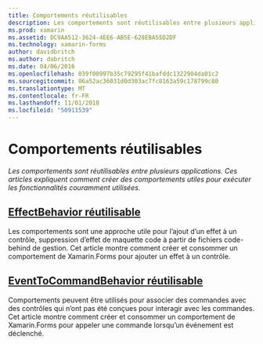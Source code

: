 ```yaml
---
title: Comportements réutilisables
description: Les comportements sont réutilisables entre plusieurs applications. Ces articles expliquent comment créer des comportements utiles pour exécuter les fonctionnalités couramment utilisées.
ms.prod: xamarin
ms.assetid: DC9AA512-3624-4EE6-AB5E-628EBA55D2DF
ms.technology: xamarin-forms
author: davidbritch
ms.author: dabritch
ms.date: 04/06/2016
ms.openlocfilehash: 039f00997b35c79295f41bafddc1322904da01c2
ms.sourcegitcommit: 06a52ac36031d0d303ac7fc8163a59c178799c80
ms.translationtype: MT
ms.contentlocale: fr-FR
ms.lasthandoff: 11/01/2018
ms.locfileid: "50911539"
---
```

# <a name="reusable-behaviors"></a>Comportements réutilisables

_Les comportements sont réutilisables entre plusieurs applications. Ces articles expliquent comment créer des comportements utiles pour exécuter les fonctionnalités couramment utilisées._

## <a name="reusable-effectbehavioreffect-behaviormd"></a>[EffectBehavior réutilisable](effect-behavior.md)

Les comportements sont une approche utile pour l’ajout d’un effet à un contrôle, suppression d’effet de maquette code à partir de fichiers code-behind de gestion. Cet article montre comment créer et consommer un comportement de Xamarin.Forms pour ajouter un effet à un contrôle.

## <a name="reusable-eventtocommandbehaviorevent-to-command-behaviormd"></a>[EventToCommandBehavior réutilisable](event-to-command-behavior.md)

Comportements peuvent être utilisés pour associer des commandes avec des contrôles qui n’ont pas été conçues pour interagir avec les commandes. Cet article montre comment créer et consommer un comportement de Xamarin.Forms pour appeler une commande lorsqu’un événement est déclenché.
